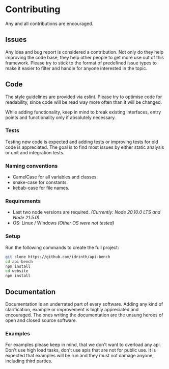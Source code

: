 # Contributing

Any and all contributions are encouraged.

## Issues

Any idea and bug report is considered a contribution. Not only do they help improving the code base, they help other people to get more use out of this framework. Please try to stick to the format of predefined issue types to make it easier to filter and handle for anyone interested in the topic.

## Code

The style guidelines are provided via eslint. Please try to optimise code for readability, since code will be read way more often than it will be changed.

While adding functionality, keep in mind to break existing interfaces, entry points and functionality only if absolutely necessary.

### Tests

Testing new code is expected and adding tests or improving tests for old code is appreciated. The goal is to find most issues by either static analysis or unit and integration tests.

### Naming conventions

- CamelCase for all variables and classes.
- snake-case for constants.
- kebab-case for file names.

### Requirements

- Last two node versions are required. <i>(Currently: Node 20.10.0 LTS and Node 21.5.0)</i>
- OS: Linux / Windows <i>(Other OS were not tested)</i>

### Setup

Run the following commands to create the full project:

```sh
git clone https://github.com/idrinth/api-bench
cd api-bench
npm install
cd website
npm install
```

## Documentation

Documentation is an underrated part of every software. Adding any kind of clarification, example or improvement is highly appreciated and encouraged. The ones writing the documentation are the unsung heroes of open and closed source software.

### Examples

For examples please keep in mind, that we don't want to overload any api. Don't use high load tasks, don't use apis that are not for public use. It is expected that examples will be run and they must not damage anyone, including third parties.
